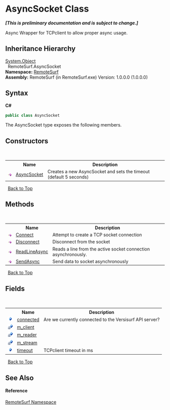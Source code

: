 # AsyncSocket Class
 _**\[This is preliminary documentation and is subject to change.\]**_

Async Wrapper for TCPclient to allow proper async usage.


## Inheritance Hierarchy
<a href="http://msdn2.microsoft.com/en-us/library/e5kfa45b" target="_self">System.Object</a><br />&nbsp;&nbsp;RemoteSurf.AsyncSocket<br />
**Namespace:**&nbsp;<a href="Documentation.md">RemoteSurf</a><br />**Assembly:**&nbsp;RemoteSurf (in RemoteSurf.exe) Version: 1.0.0.0 (1.0.0.0)

## Syntax

**C#**<br />
``` C#
public class AsyncSocket
```

The AsyncSocket type exposes the following members.


## Constructors
&nbsp;<table><tr><th></th><th>Name</th><th>Description</th></tr><tr><td>![Public method](media/pubmethod.gif "Public method")</td><td><a href="Documentation.md">AsyncSocket</a></td><td>
Creates a new AsyncSocket and sets the timeout (default 5 seconds)</td></tr></table>&nbsp;
<a href="#asyncsocket-class">Back to Top</a>

## Methods
&nbsp;<table><tr><th></th><th>Name</th><th>Description</th></tr><tr><td>![Public method](media/pubmethod.gif "Public method")</td><td><a href="Documentation.md">Connect</a></td><td>
Attempt to create a TCP socket connection</td></tr><tr><td>![Public method](media/pubmethod.gif "Public method")</td><td><a href="Documentation.md">Disconnect</a></td><td>
Disconnect from the socket</td></tr><tr><td>![Public method](media/pubmethod.gif "Public method")</td><td><a href="Documentation.md">ReadLineAsync</a></td><td>
Reads a line from the active socket connection asynchronously.</td></tr><tr><td>![Public method](media/pubmethod.gif "Public method")</td><td><a href="Documentation.md">SendAsync</a></td><td>
Send data to socket asynchronously</td></tr></table>&nbsp;
<a href="#asyncsocket-class">Back to Top</a>

## Fields
&nbsp;<table><tr><th></th><th>Name</th><th>Description</th></tr><tr><td>![Public field](media/pubfield.gif "Public field")</td><td><a href="Documentation.md">connected</a></td><td>
Are we currently connected to the Versisurf API server?</td></tr><tr><td>![Private field](media/privfield.gif "Private field")</td><td><a href="Documentation.md">m_client</a></td><td /></tr><tr><td>![Private field](media/privfield.gif "Private field")</td><td><a href="Documentation.md">m_reader</a></td><td /></tr><tr><td>![Private field](media/privfield.gif "Private field")</td><td><a href="Documentation.md">m_stream</a></td><td /></tr><tr><td>![Public field](media/pubfield.gif "Public field")</td><td><a href="Documentation.md">timeout</a></td><td>
TCPclient timeout in ms</td></tr></table>&nbsp;
<a href="#asyncsocket-class">Back to Top</a>

## See Also


#### Reference
<a href="Documentation.md">RemoteSurf Namespace</a><br />